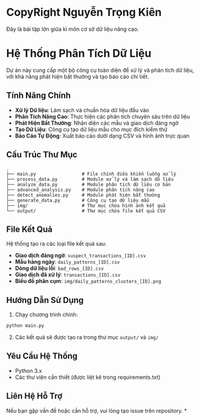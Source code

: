 # CopyRight Nguyễn Trọng Kiên

Đây là bài tập lớn giữa kì môn cơ sở dữ liệu nâng cao.

# Hệ Thống Phân Tích Dữ Liệu

Dự án này cung cấp một bộ công cụ toàn diện để xử lý và phân tích dữ liệu, với khả năng phát hiện bất thường và tạo báo cáo chi tiết.

## Tính Năng Chính

- **Xử lý Dữ liệu**: Làm sạch và chuẩn hóa dữ liệu đầu vào
- **Phân Tích Nâng Cao**: Thực hiện các phân tích chuyên sâu trên dữ liệu
- **Phát Hiện Bất Thường**: Nhận diện các mẫu và giao dịch đáng ngờ
- **Tạo Dữ Liệu**: Công cụ tạo dữ liệu mẫu cho mục đích kiểm thử
- **Báo Cáo Tự Động**: Xuất báo cáo dưới dạng CSV và hình ảnh trực quan

## Cấu Trúc Thư Mục

```
.
├── main.py                 # File chính điều khiển luồng xử lý
├── process_data.py         # Module xử lý và làm sạch dữ liệu
├── analyze_data.py         # Module phân tích dữ liệu cơ bản
├── advanced_analysis.py    # Module phân tích nâng cao
├── detect_anomalies.py     # Module phát hiện bất thường
├── generate_data.py        # Công cụ tạo dữ liệu mẫu
├── img/                    # Thư mục chứa hình ảnh kết quả
└── output/                 # Thư mục chứa file kết quả CSV
```

## File Kết Quả

Hệ thống tạo ra các loại file kết quả sau:

- **Giao dịch đáng ngờ**: `suspect_transactions_[ID].csv`
- **Mẫu hàng ngày**: `daily_patterns_[ID].csv`
- **Dòng dữ liệu lỗi**: `bad_rows_[ID].csv`
- **Giao dịch đã xử lý**: `transactions_[ID].csv`
- **Biểu đồ phân cụm**: `img/daily_patterns_clusters_[ID].png`

## Hướng Dẫn Sử Dụng

1. Chạy chương trình chính:

```bash
python main.py
```

2. Các kết quả sẽ được tạo ra trong thư mục `output/` và `img/`

## Yêu Cầu Hệ Thống

- Python 3.x
- Các thư viện cần thiết (được liệt kê trong requirements.txt)

## Liên Hệ Hỗ Trợ

Nếu bạn gặp vấn đề hoặc cần hỗ trợ, vui lòng tạo issue trên repository.
*
